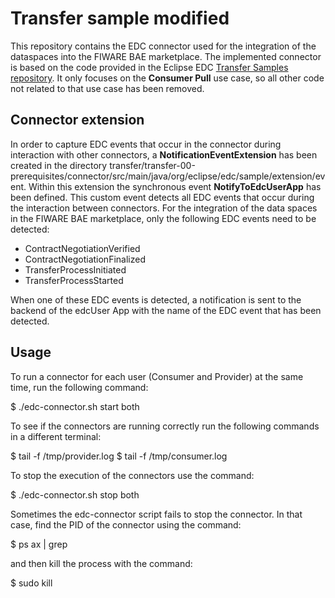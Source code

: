# Transfer sample modified

This repository contains the EDC connector used for the integration of the dataspaces into the FIWARE BAE marketplace. The implemented connector is based on the code provided in the Eclipse EDC [Transfer Samples repository](https://github.com/eclipse-edc/Samples/blob/main/transfer). It only focuses on the **Consumer Pull** use case, so all other code not related to that use case has been removed.

## Connector extension

In order to capture EDC events that occur in the connector during interaction with other connectors, a **NotificationEventExtension** has been created in the directory transfer/transfer-00-prerequisites/connector/src/main/java/org/eclipse/edc/sample/extension/event. Within this extension the synchronous event **NotifyToEdcUserApp** has been defined. This custom event detects all EDC events that occur during the interaction between connectors. For the integration of the data spaces in the FIWARE BAE marketplace, only the following EDC events need to be detected: 

- ContractNegotiationVerified
- ContractNegotiationFinalized
- TransferProcessInitiated
- TransferProcessStarted

When one of these EDC events is detected, a notification is sent to the backend of the edcUser App with the name of the EDC event that has been detected.

## Usage

To run a connector for each user (Consumer and Provider) at the same time, run the following command:

$ ./edc-connector.sh start both

To see if the connectors are running correctly run the following commands in a different terminal:

$ tail -f /tmp/provider.log
$ tail -f /tmp/consumer.log

To stop the execution of the connectors use the command:

$ ./edc-connector.sh stop both

Sometimes the edc-connector script fails to stop the connector. In that case, find the PID of the connector using the command:

$ ps ax | grep <provider or consumer>

and then kill the process with the command:

$ sudo kill <pid>